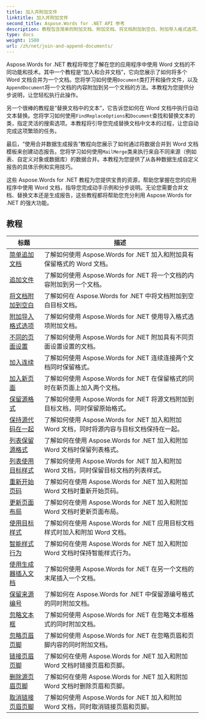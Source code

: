 ```yaml
---
title: 加入并附加文件
linktitle: 加入并附加文件
second_title: Aspose.Words for .NET API 参考
description: 教程包含简单的附加文档、附加文档、将文档附加到空白、附加导入格式选项、不同的页面设置、连接连续、jo
type: docs
weight: 1500
url: /zh/net/join-and-append-documents/
---
```

 Aspose.Words for .NET 教程将带您了解在您的应用程序中使用 Word 文档的不同功能和技术。其中一个教程是“加入和合并文档”，它向您展示了如何将多个 Word 文档合并为一个文档。您将学习如何使用`Document`类打开和操作文件，以及`AppendDocument`将一个文档的内容附加到另一个文档的方法。本教程为您提供分步说明，让您轻松执行此操作。

另一个很棒的教程是“替换文档中的文本”，它告诉您如何在 Word 文档中执行自动文本替换。您将学习如何使用`FindReplaceOptions`和`Document`查找和替换文本的类，指定灵活的搜索选项。本教程将引导您完成替换文档中文本的过程，让您自动完成这项繁琐的任务。

最后，“使用合并数据生成报告”教程向您展示了如何通过将数据合并到 Word 文档模板来创建动态报告。您将学习如何使用`MailMerge`类来执行来自不同来源（例如表、自定义对象或数据库）的数据合并。本教程为您提供了从各种数据生成自定义报告的具体示例和实用技巧。

这些 Aspose.Words for .NET 教程为您提供宝贵的资源，帮助您掌握在您的应用程序中使用 Word 文档，指导您完成动手示例和分步说明。无论您需要合并文档、替换文本还是生成报告，这些教程都将帮助您充分利用 Aspose.Words for .NET 的强大功能。

 ## 教程
| 标题 | 描述 |
| --- | --- |
| [简单追加文档](./simple-append-document/) | 了解如何使用 Aspose.Words for .NET 加入和附加具有保留格式的 Word 文档。 |
| [追加文件](./append-document/) | 了解如何使用 Aspose.Words for .NET 将一个文档的内容附加到另一个文档。 |
| [将文档附加到空白](./append-document-to-blank/) | 了解如何在 Aspose.Words for .NET 中将文档附加到空白目标文档。 |
| [附加导入格式选项](./append-with-import-format-options/) | 了解如何使用 Aspose.Words for .NET 使用导入格式选项附加文档。 |
| [不同的页面设置](./different-page-setup/) | 了解如何使用 Aspose.Words for .NET 附加具有不同页面设置设置的文档。 |
| [加入连续](./join-continuous/) | 了解如何使用 Aspose.Words for .NET 连续连接两个文档同时保留格式。 |
| [加入新页面](./join-new-page/) | 了解如何使用 Aspose.Words for .NET 在保留格式的同时在新页面上加入两个文档。 |
| [保留源格式](./keep-source-formatting/) | 了解如何使用 Aspose.Words for .NET 将源文档附加到目标文档，同时保留原始格式。 |
| [保持源代码在一起](./keep-source-together/) | 了解如何使用 Aspose.Words for .NET 加入和附加 Word 文档，同时将源内容与目标文档保持在一起。 |
| [列表保留源格式](./list-keep-source-formatting/) | 了解如何在使用 Aspose.Words for .NET 加入和附加 Word 文档时保留列表格式。 |
| [列表使用目标样式](./list-use-destination-styles/) | 了解如何使用 Aspose.Words for .NET 加入和附加 Word 文档，同时保留目标文档的列表样式。 |
| [重新开始页码](./restart-page-numbering/) | 了解如何在使用 Aspose.Words for .NET 加入和附加 Word 文档时重新开始页码。 |
| [更新页面布局](./update-page-layout/) | 了解如何在使用 Aspose.Words for .NET 加入和附加 Word 文档时更新页面布局。 |
| [使用目标样式](./use-destination-styles/) | 了解如何在使用 Aspose.Words for .NET 应用目标文档样式时加入和附加 Word 文档。 |
| [智能样式行为](./smart-style-behavior/) | 了解如何在使用 Aspose.Words for .NET 加入和附加 Word 文档时保持智能样式行为。 |
| [使用生成器插入文档](./insert-document-with-builder/) | 了解如何使用 Aspose.Words for .NET 在另一个文档的末尾插入一个文档。 |
| [保留来源编号](./keep-source-numbering/) | 了解如何在 Aspose.Words for .NET 中保留源编号格式的同时附加文档。 |
| [忽略文本框](./ignore-text-boxes/) | 了解如何使用 Aspose.Words for .NET 在忽略文本框格式的同时附加文档。 |
| [忽略页眉页脚](./ignore-header-footer/) | 了解如何使用 Aspose.Words for .NET 在忽略页眉和页脚内容的同时附加文档。 |
| [链接页眉页脚](./link-headers-footers/) | 了解如何在使用 Aspose.Words for .NET 加入和附加 Word 文档时链接页眉和页脚。 |
| [删除源页眉页脚](./remove-source-headers-footers/) | 了解如何在使用 Aspose.Words for .NET 加入和附加 Word 文档时删除页眉和页脚。 |
| [取消链接页眉页脚](./unlink-headers-footers/) | 了解如何使用 Aspose.Words for .NET 加入和附加 Word 文档，同时取消链接页眉和页脚。 |